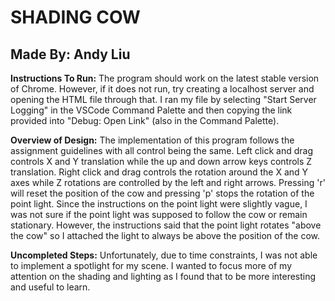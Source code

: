 # SHADING COW
## Made By: Andy Liu

**Instructions To Run:** 
The program should work on the latest stable version of Chrome. However, if it does not run, 
try creating a localhost server and opening the HTML file through that. I ran my file by selecting "Start Server Logging" 
in the VSCode Command Palette and then copying the link provided into "Debug: Open Link" (also in the Command Palette).

**Overview of Design:** 
The implementation of this program follows the assignment guidelines with all control being the same. Left click and drag 
controls X and Y translation while the up and down arrow keys controls Z translation. Right click and drag controls the 
rotation around the X and Y axes while Z rotations are controlled by the left and right arrows. Pressing 'r' will reset 
the position of the cow and pressing 'p' stops the rotation of the point light. Since the instructions on the point light
were slightly vague, I was not sure if the point light was supposed to follow the cow or remain stationary. However, the
instructions said that the point light rotates "above the cow" so I attached the light to always be above the position
of the cow. 

**Uncompleted Steps:** 
Unfortunately, due to time constraints, I was not able to implement a spotlight for my scene. I wanted to focus more of 
my attention on the shading and lighting as I found that to be more interesting and useful to learn. 




